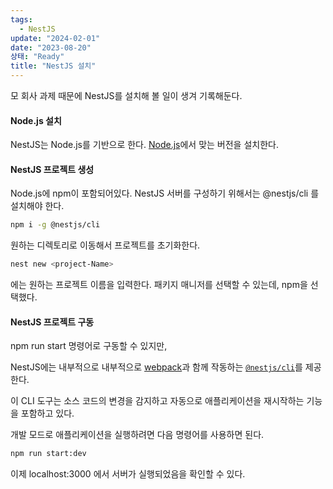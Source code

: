 ```yaml
---
tags:
  - NestJS
update: "2024-02-01"
date: "2023-08-20"
상태: "Ready"
title: "NestJS 설치"
---
```

모 회사 과제 때문에 NestJS를 설치해 볼 일이 생겨 기록해둔다. 

#### Node.js 설치

NestJS는 Node.js를 기반으로 한다. [Node.js](https://nodejs.org/ko/download)에서 맞는 버전을 설치한다. 

#### NestJS 프로젝트 생성

Node.js에 npm이 포함되어있다. NestJS 서버를 구성하기 위해서는 @nestjs/cli 를 설치해야 한다. 

```bash
npm i -g @nestjs/cli
```



원하는 디렉토리로 이동해서 프로젝트를 초기화한다. 

```bash
nest new <project-Name>
```

<project-Name> 에는 원하는 프로젝트 이름을 입력한다. 패키지 매니저를 선택할 수 있는데, npm을 선택했다. 

#### NestJS 프로젝트 구동

npm run start 명령어로 구동할 수 있지만, 

NestJS에는 내부적으로 내부적으로 [webpack](https://webpack.js.org/)과 함께 작동하는 [`@nestjs/cli`](https://docs.nestjs.com/cli/overview)를 제공한다. 

이 CLI 도구는 소스 코드의 변경을 감지하고 자동으로 애플리케이션을 재시작하는 기능을 포함하고 있다. 

개발 모드로 애플리케이션을 실행하려면 다음 명령어를 사용하면 된다. 

```bash
npm run start:dev
```



이제 localhost:3000 에서 서버가 실행되었음을 확인할 수 있다. 



